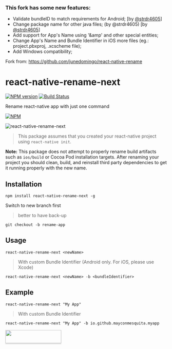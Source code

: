 ### This fork has some new features:
- Validate bundleID to match requirements for Android; [by [@strdr4605](https://github.com/strdr4605)]
- Change package name for other java files; (by @strdr4605) [by [@strdr4605](https://github.com/strdr4605)]
- Add support for App's Name using '&amp' and other special entities;
- Change App's Name and Bundle Identifier in iOS more files (eg.: project.pbxproj, .xcscheme file);
- Add Windows compatibility;

Fork from: https://github.com/junedomingo/react-native-rename

# react-native-rename-next

[![NPM version](https://badge.fury.io/js/react-native-rename-next.svg)](http://badge.fury.io/js/react-native-rename-next)
[![Build Status](https://secure.travis-ci.org/mayconmesquita/react-native-rename-next.png)](http://travis-ci.org/mayconmesquita/react-native-rename-next)

Rename react-native app with just one command

[![NPM](https://nodei.co/npm/react-native-rename-next.png?downloads=true)](https://nodei.co/npm/react-native-rename-next/)

![react-native-rename-next](https://cloud.githubusercontent.com/assets/5106887/24444940/cbcb0a58-149a-11e7-9714-2c7bf5254b0d.gif)

> This package assumes that you created your react-native project using `react-native init`.

**Note:** This package does not attempt to properly rename build artifacts such as `ios/build` or Cocoa Pod installation targets. After renaming your project you should clean, build, and reinstall third party dependencies to get it running properly with the new name.

## Installation
```
npm install react-native-rename-next -g
```

Switch to new branch first
> better to have back-up

```
git checkout -b rename-app
```

## Usage
```
react-native-rename-next <newName>
```

> With custom Bundle Identifier (Android only. For iOS, please use Xcode)
```
react-native-rename-next <newName> -b <bundleIdentifier>
```

## Example
```
react-native-rename-next "My App"
```
> With custom Bundle Identifier
```
react-native-rename-next "My App" -b io.github.mayconmesquita.myapp
```

<a href="https://www.buymeacoffee.com/mayconmesquita"><img src="https://www.buymeacoffee.com/assets/img/custom_images/orange_img.png" style="height: 41px !important;width: 174px !important;box-shadow: 0px 3px 2px 0px rgba(190, 190, 190, 0.5) !important;-webkit-box-shadow: 0px 3px 2px 0px rgba(190, 190, 190, 0.5) !important;"  target="_blank"></a>